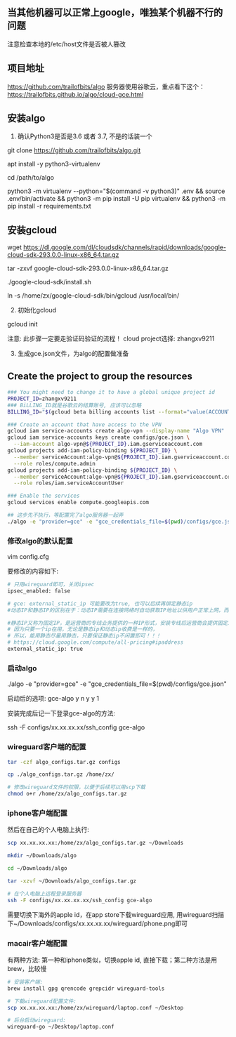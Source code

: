 
## 当其他机器可以正常上google，唯独某个机器不行的问题
注意检查本地的/etc/host文件是否被人篡改

## 项目地址
https://github.com/trailofbits/algo
服务器使用谷歌云，重点看下这个：https://trailofbits.github.io/algo/cloud-gce.html

## 安装algo

1. 确认Python3是否是3.6 或者 3.7, 不是的话装一个

git clone https://github.com/trailofbits/algo.git

apt install -y python3-virtualenv

cd /path/to/algo

python3 -m virtualenv --python="$(command -v python3)" .env &&
  source .env/bin/activate &&
  python3 -m pip install -U pip virtualenv &&
  python3 -m pip install -r requirements.txt



## 安装gcloud

wget https://dl.google.com/dl/cloudsdk/channels/rapid/downloads/google-cloud-sdk-293.0.0-linux-x86_64.tar.gz

tar -zxvf google-cloud-sdk-293.0.0-linux-x86_64.tar.gz
 
./google-cloud-sdk/install.sh

ln -s /home/zx/google-cloud-sdk/bin/gcloud /usr/local/bin/

2. 初始化gcloud

gcloud init

注意: 此步骤一定要走验证码验证的流程！
cloud project选择: zhangxv9211

3. 生成gce.json文件，为algo的配置做准备

## Create the project to group the resources
```bash
### You might need to change it to have a global unique project id
PROJECT_ID=zhangxv9211
### BiLLING_ID就是谷歌云的结算账号, 应该可以忽略
BILLING_ID="$(gcloud beta billing accounts list --format="value(ACCOUNT_ID)")"

### Create an account that have access to the VPN
gcloud iam service-accounts create algo-vpn --display-name "Algo VPN"
gcloud iam service-accounts keys create configs/gce.json \
  --iam-account algo-vpn@${PROJECT_ID}.iam.gserviceaccount.com
gcloud projects add-iam-policy-binding ${PROJECT_ID} \
  --member serviceAccount:algo-vpn@${PROJECT_ID}.iam.gserviceaccount.com \
  --role roles/compute.admin
gcloud projects add-iam-policy-binding ${PROJECT_ID} \
  --member serviceAccount:algo-vpn@${PROJECT_ID}.iam.gserviceaccount.com \
  --role roles/iam.serviceAccountUser

### Enable the services
gcloud services enable compute.googleapis.com

## 这步先不执行，等配置完了algo服务器一起弄
./algo -e "provider=gce" -e "gce_credentials_file=$(pwd)/configs/gce.json"

```
### 修改algo的默认配置
vim config.cfg

要修改的内容如下:
```bash
# 只用wireguard即可，关闭ipsec
ipsec_enabled: false

# gce: external_static_ip 可能要改为true, 也可以后续再绑定静态ip
#动态IP和静态IP的区别在于：动态IP需要在连接网络时自动获取IP地址以供用户正常上网，而静态IP是ISP在装机时分配给用户的IP地址，可以直接连接上网，不需要获取IP地址。

#静态IP又称为固定IP，是运营商的专线业务提供的一种IP形式，安装专线后运营商会提供固定IP及对应的子网掩码、网关，然后我们将固定IP的信息配置在本地连接里，这样我们电脑开机时就会少了获取IP的过程。其实固定IP大多数是用来做网站、运行各种服务的服务器
# 因为只要一个ip在用，无论是静态ip和动态ip收费是一样的，
# 所以，能用静态尽量用静态，只要保证静态ip不闲置即可！！！
# https://cloud.google.com/compute/all-pricing#ipaddress
external_static_ip: true 
```

### 启动algo

./algo -e "provider=gce" -e "gce_credentials_file=$(pwd)/configs/gce.json"

启动后的选项: gce-algo y n y y 1

安装完成后记一下登录gce-algo的方法:

ssh -F configs/xx.xx.xx.xx/ssh_config gce-algo

### wireguard客户端的配置
```bash
tar -czf algo_configs.tar.gz configs

cp ./algo_configs.tar.gz /home/zx/

# 修改wireguard文件的权限，以便于后续可以用scp下载
chmod o+r /home/zx/algo_configs.tar.gz
```
### iphone客户端配置

然后在自己的个人电脑上执行:

```bash
scp xx.xx.xx.xx:/home/zx/algo_configs.tar.gz ~/Downloads

mkdir ~/Downloads/algo 

cd ~/Downloads/algo

tar -xzvf ~/Downloads/algo_configs.tar.gz

# 在个人电脑上远程登录服务器
ssh -F configs/xx.xx.xx.xx/ssh_config gce-algo
```

需要切换下海外的apple id，在app store下载wireguard应用, 用wireguard扫描下~/Downloads/configs/xx.xx.xx.xx/wireguard/phone.png即可

### macair客户端配置
有两种方法: 第一种和iphone类似，切换apple id, 直接下载；第二种方法是用brew，比较慢
```bash
# 安装客户端: 
brew install gpg qrencode grepcidr wireguard-tools

# 下载wireguard配置文件: 
scp xx.xx.xx.xx:/home/zx/wireguard/laptop.conf ~/Desktop

# 后台启动wireguard: 
wireguard-go ~/Desktop/laptop.conf
```
